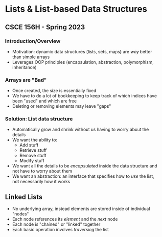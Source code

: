 # Lists & List-based Data Structures
## CSCE 156H - Spring 2023

### Introduction/Overview

* Motivation: dynamic data structures (lists, sets, maps) are *way* better than simple arrays
* Leverages OOP principles (encapsulation, abstraction, polymorphism, inheritance)

### Arrays are "Bad"

* Once created, the size is essentially fixed
* We have to do a lot of bookkeeping to keep track of which indices have been "used" and which are free
* Deleting or removing elements may leave "gaps"

### Solution: List data structure

* Automatically grow and shrink without us having to worry about the details
* We want the ability to:
  * Add stuff
  * Retrieve stuff
  * Remove stuff
  * Modify stuff
* We want all the details to be *encapsulated* inside the data structure and not have to worry about them
* We want an abstraction: an interface that specifies how to *use* the list, not necessarily how it works

## Linked Lists
  * No underlying array, instead elements are stored inside of individual "nodes"
  * Each node references its *element* and the *next* node
  * Each node is "chained" or "linked" together
  * Each basic operation involves *traversing* the list

```text













```
